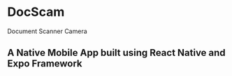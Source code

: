 # DocScam
Document Scanner Camera

<h2>A Native Mobile App built using React Native and Expo Framework</h2>
